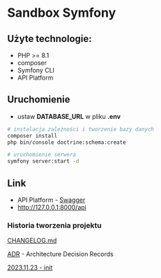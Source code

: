 # Sandbox Symfony

## Użyte technologie:
- PHP >= 8.1
- composer
- Symfony CLI
- API Platform

## Uruchomienie
- ustaw **DATABASE_URL** w pliku **.env** 
```bash
# instalacja zależności i tworzenie bazy danych
composer install
php bin/console doctrine:schema:create
```

```bash
# uruchomienie serwera
symfony server:start -d
```

## Link 
- API Platform  - [Swagger](http://127.0.0.1:8000/api/docs)
- http://127.0.0.1:8000/api



### Historia tworzenia projektu

[CHANGELOG.md](./CHANGELOG.md)

[ADR](./docs/adr) - Architecture Decision Records

[2023.11.23 - init](./docs/adr/2023.11.23_init.md)